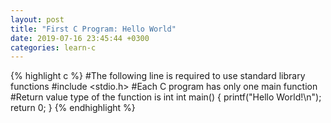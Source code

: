 ```yaml
---
layout: post
title: "First C Program: Hello World"
date: 2019-07-16 23:45:44 +0300
categories: learn-c
---
```


{% highlight c %}
#The following line is required to use standard library functions
#include <stdio.h>
#Each C program has only one main function
#Return value type of the function is int 
int main() {
   printf("Hello World!\n");
   return 0;
}
{% endhighlight %}


